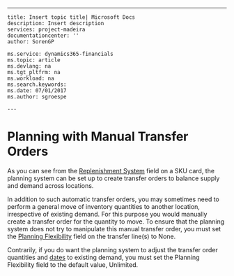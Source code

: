 ---
    title: Insert topic title| Microsoft Docs
    description: Insert description
    services: project-madeira
    documentationcenter: ''
    author: SorenGP

    ms.service: dynamics365-financials
    ms.topic: article
    ms.devlang: na
    ms.tgt_pltfrm: na
    ms.workload: na
    ms.search.keywords:
    ms.date: 07/01/2017
    ms.author: sgroespe

    ---
# Planning with Manual Transfer Orders
As you can see from the [Replenishment System](../FullExperience/\($%20T_5700_5419%20Replenishment%20System%20$\).md) field on a SKU card, the planning system can be set up to create transfer orders to balance supply and demand across locations.  
  
 In addition to such automatic transfer orders, you may sometimes need to perform a general move of inventory quantities to another location, irrespective of existing demand. For this purpose you would manually create a transfer order for the quantity to move. To ensure that the planning system does not try to manipulate this manual transfer order, you must set the [Planning Flexibility](../FullExperience/\($%20T_5741_99000755%20Planning%20Flexibility%20$\).md) field on the transfer line\(s\) to None.  
  
 Contrarily, if you do want the planning system to adjust the transfer order quantities and [dates](../FullExperience/\($%20T_5741_39%20Receipt%20Date%20$\).md) to existing demand, you must set the Planning Flexibility field to the default value, Unlimited.